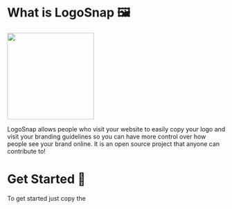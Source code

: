 # What is LogoSnap 🖼️

<img width="200px" src="https://firebasestorage.googleapis.com/v0/b/reeceatkinson-com.appspot.com/o/cu.png?alt=media&token=93fcde33-555a-4857-86d2-719569254d9f">

LogoSnap allows people who visit your website to easily copy your logo and visit your branding guidelines so you can have more control over how people see your brand online. It is an open source project that anyone can contribute to!                

# Get Started 👋

To get started just copy the <script> tag and add the guidelink="" and onclick="" properties to your image.

```
<head>
    <script src="//reeceatkinson.github.io/logosnap/src/snap.js"></script>
</head>
<body>
<img guidelinelink="linkhere" imagecopylink="linkhere" imagelink="linkhere" src="linkhere" 
oncontextmenu="init(); snapMe(); whitelabel()" id="snap" />
</body>
```

# Want to contribute 🧑‍💻
We love contributors who make the project even better for websites all over!

All you have to do to get started is go to the Issues or Pull Requests tab to get stuck in. 

If you need anything mention @reeceatkinson

# Found a bug 🐛

You can submit **bugs and feature requests** by going to the GitHub repo or by clicking [this link.](https://github.com/reeceatkinson/logosnap/issues/new) Your bug reports help us make a better project!
